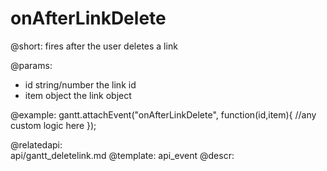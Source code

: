 onAfterLinkDelete
=============
@short: fires after the user deletes a link

@params:
- id		string/number			the link id
- item		object					the link object 

@example:
gantt.attachEvent("onAfterLinkDelete", function(id,item){
    //any custom logic here
});

@relatedapi:	
	api/gantt_deletelink.md
@template:	api_event
@descr:

